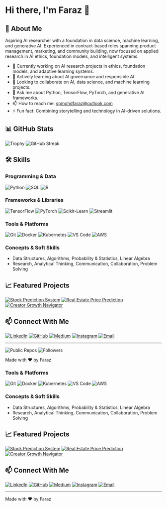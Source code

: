 # Hi there, I'm Faraz 👋

## 🚀 About Me
Aspiring AI researcher with a foundation in data science, machine learning, and generative AI. Experienced in contract-based roles spanning product management, marketing, and community building, now focused on applied research in AI ethics, foundation models, and intelligent systems.

- 🔭 Currently working on AI research projects in ethics, foundation models, and adaptive learning systems.
- 🌱 Actively learning about AI governance and responsible AI.
- 👯 Looking to collaborate on AI, data science, and machine learning projects.
- 💬 Ask me about Python, TensorFlow, PyTorch, and generative AI frameworks.
- 📫 How to reach me: [spmohdfaraz@outlook.com](mailto:spmohdfaraz@outlook.com)
- ⚡ Fun fact: Combining storytelling and technology in AI-driven solutions.

## 📊 GitHub Stats
![Trophy](https://github-profile-trophy.vercel.app/?username=Faraazz05&theme=darkhub&row=1&column=7)
![GitHub Streak](https://streak-stats.demolab.com/?user=Faraazz05&theme=radical)
<!-- Uncomment when you deploy your own readme-stats or the API limit resets -->
<!-- ![GitHub Stats](https://github-readme-stats.vercel.app/api?username=Faraazz05&show_icons=true&theme=radical&count_private=true) -->
<!-- ![Changelog](https://cdn.gitclear.com/profile_snapshots/Faraazz05.%20png) -->

## 🛠️ Skills

### Programming & Data
![Python](https://img.shields.io/badge/Python-3776AB?style=for-the-badge&logo=python&logoColor=white)
![SQL](https://img.shields.io/badge/SQL-4479A1?style=for-the-badge&logo=postgresql&logoColor=white)
![R](https://img.shields.io/badge/R-276DC3?style=for-the-badge&logo=r&logoColor=white)

### Frameworks & Libraries
![TensorFlow](https://img.shields.io/badge/TensorFlow-FF6F00?style=for-the-badge&logo=tensorflow&logoColor=white)
![PyTorch](https://img.shields.io/badge/PyTorch-EE4C2C?style=for-the-badge&logo=pytorch&logoColor=white)
![Scikit-Learn](https://img.shields.io/badge/scikit--learn-F7931E?style=for-the-badge&logo=scikitlearn&logoColor=white)
![Streamlit](https://img.shields.io/badge/Streamlit-FF4B4B?style=for-the-badge&logo=streamlit&logoColor=white)

### Tools & Platforms
![Git](https://img.shields.io/badge/Git-F05032?style=for-the-badge&logo=git&logoColor=white)
![Docker](https://img.shields.io/badge/Docker-2496ED?style=for-the-badge&logo=docker&logoColor=white)
![Kubernetes](https://img.shields.io/badge/Kubernetes-326CE5?style=for-the-badge&logo=kubernetes&logoColor=white)
![VS Code](https://img.shields.io/badge/VSCode-007ACC?style=for-the-badge&logo=visual-studio-code&logoColor=white)
![AWS](https://img.shields.io/badge/AWS-232F3E?style=for-the-badge&logo=amazon-aws&logoColor=white)

### Concepts & Soft Skills
- Data Structures, Algorithms, Probability & Statistics, Linear Algebra  
- Research, Analytical Thinking, Communication, Collaboration, Problem Solving

## 📈 Featured Projects
[![Stock Prediction System](https://github-readme-stats.vercel.app/api/pin/?username=Faraazz05&repo=GitHubStockPredictionPro&theme=radical)](https://github.com/Faraazz05/GitHubStockPredictionPro)
[![Real Estate Price Prediction](https://github-readme-stats.vercel.app/api/pin/?username=Faraazz05&repo=GitHubReal-Estate-Price-Prediction&theme=radical)](https://github.com/Faraazz05/GitHubReal-Estate-Price-Prediction)
[![Creator Growth Navigator](https://github-readme-stats.vercel.app/api/pin/?username=Faraazz05&repo=GitHubCreator-Growth-Navigator&theme=radical)](https://github.com/Faraazz05/GitHubCreator-Growth-Navigator)

## 📫 Connect With Me
[![LinkedIn](https://img.shields.io/badge/LinkedIn-0077B5?style=for-the-badge&logo=linkedin&logoColor=white)](https://www.linkedin.com/in/spmohdfaraz)
[![GitHub](https://img.shields.io/badge/GitHub-181717?style=for-the-badge&logo=github&logoColor=white)](https://github.com/Faraazz05)
[![Medium](https://img.shields.io/badge/Medium-000000?style=for-the-badge&logo=medium&logoColor=white)](https://medium.com/@farazz05)
[![Instagram](https://img.shields.io/badge/Creative_Writing-833AB4?style=for-the-badge&logo=instagram&logoColor=white)](https://instagram.com/notesbyfaraz)
[![Email](https://img.shields.io/badge/Email-D14836?style=for-the-badge&logo=gmail&logoColor=white)](mailto:spmohdfaraz@outlook.com)

---

![Public Repos](https://img.shields.io/badge/Public%20Repos-7-blue?style=flat)
![Followers](https://img.shields.io/badge/Followers-1-brightgreen?style=flat)

Made with ❤️ by Faraz

### Tools & Platforms
![Git](https://img.shields.io/badge/Git-F05032?style=for-the-badge&logo=git&logoColor=white)
![Docker](https://img.shields.io/badge/Docker-2496ED?style=for-the-badge&logo=docker&logoColor=white)
![Kubernetes](https://img.shields.io/badge/Kubernetes-326CE5?style=for-the-badge&logo=kubernetes&logoColor=white)
![VS Code](https://img.shields.io/badge/VSCode-007ACC?style=for-the-badge&logo=visual-studio-code&logoColor=white)
![AWS](https://img.shields.io/badge/AWS-232F3E?style=for-the-badge&logo=amazon-aws&logoColor=white)

### Concepts & Soft Skills
- Data Structures, Algorithms, Probability & Statistics, Linear Algebra  
- Research, Analytical Thinking, Communication, Collaboration, Problem Solving

## 📈 Featured Projects
[![Stock Prediction System](https://github-readme-stats.vercel.app/api/pin/?username=Faraazz05&repo=GitHubStockPredictionPro&theme=radical)](https://github.com/Faraazz05/GitHubStockPredictionPro)
[![Real Estate Price Prediction](https://github-readme-stats.vercel.app/api/pin/?username=Faraazz05&repo=GitHubReal-Estate-Price-Prediction&theme=radical)](https://github.com/Faraazz05/GitHubReal-Estate-Price-Prediction)
[![Creator Growth Navigator](https://github-readme-stats.vercel.app/api/pin/?username=Faraazz05&repo=GitHubCreator-Growth-Navigator&theme=radical)](https://github.com/Faraazz05/GitHubCreator-Growth-Navigator)

## 📫 Connect With Me
[![LinkedIn](https://img.shields.io/badge/LinkedIn-0077B5?style=for-the-badge&logo=linkedin&logoColor=white)](https://www.linkedin.com/in/spmohdfaraz)
[![GitHub](https://img.shields.io/badge/GitHub-181717?style=for-the-badge&logo=github&logoColor=white)](https://github.com/Faraazz05)
[![Medium](https://img.shields.io/badge/Medium-000000?style=for-the-badge&logo=medium&logoColor=white)](https://medium.com/@farazz05)
[![Instagram](https://img.shields.io/badge/Creative_Writing-833AB4?style=for-the-badge&logo=instagram&logoColor=white)](https://instagram.com/notesbyfaraz)
[![Email](https://img.shields.io/badge/Email-D14836?style=for-the-badge&logo=gmail&logoColor=white)](mailto:spmohdfaraz@outlook.com)

---

Made with ❤️ by Faraz
